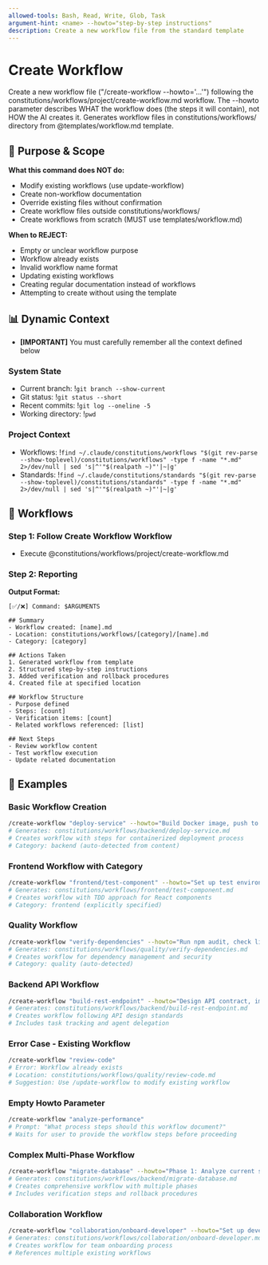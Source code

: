 ```yaml
---
allowed-tools: Bash, Read, Write, Glob, Task
argument-hint: <name> --howto="step-by-step instructions"
description: Create a new workflow file from the standard template
---
```


# Create Workflow

Create a new workflow file ("/create-workflow <name> --howto='...'") following the constitutions/workflows/project/create-workflow.md workflow. The --howto parameter describes WHAT the workflow does (the steps it will contain), not HOW the AI creates it. Generates workflow files in constitutions/workflows/ directory from @templates/workflow.md template.

## 🎯 Purpose & Scope

**What this command does NOT do:**

- Modify existing workflows (use update-workflow)
- Create non-workflow documentation
- Override existing files without confirmation
- Create workflow files outside constitutions/workflows/
- Create workflows from scratch (MUST use templates/workflow.md)

**When to REJECT:**

- Empty or unclear workflow purpose
- Workflow already exists
- Invalid workflow name format
- Updating existing workflows
- Creating regular documentation instead of workflows
- Attempting to create without using the template

## 📊 Dynamic Context

- **[IMPORTANT]** You must carefully remember all the context defined below

### System State

- Current branch: !`git branch --show-current`
- Git status: !`git status --short`
- Recent commits: !`git log --oneline -5`
- Working directory: !`pwd`

### Project Context

- Workflows: !`find ~/.claude/constitutions/workflows "$(git rev-parse --show-toplevel)/constitutions/workflows" -type f -name "*.md" 2>/dev/null | sed 's|^'"$(realpath ~)"'|~|g'`
- Standards: !`find ~/.claude/constitutions/standards "$(git rev-parse --show-toplevel)/constitutions/standards" -type f -name "*.md" 2>/dev/null | sed 's|^'"$(realpath ~)"'|~|g'`

## 🔄 Workflows

### Step 1: Follow Create Workflow Workflow

- Execute @constitutions/workflows/project/create-workflow.md

### Step 2: Reporting

**Output Format:**

```plaintext
[✅/❌] Command: $ARGUMENTS

## Summary
- Workflow created: [name].md
- Location: constitutions/workflows/[category]/[name].md
- Category: [category]

## Actions Taken
1. Generated workflow from template
2. Structured step-by-step instructions
3. Added verification and rollback procedures
4. Created file at specified location

## Workflow Structure
- Purpose defined
- Steps: [count]
- Verification items: [count]
- Related workflows referenced: [list]

## Next Steps
- Review workflow content
- Test workflow execution
- Update related documentation
```

## 📝 Examples

### Basic Workflow Creation

```bash
/create-workflow "deploy-service" --howto="Build Docker image, push to registry, update Kubernetes deployment, verify health checks"
# Generates: constitutions/workflows/backend/deploy-service.md
# Creates workflow with steps for containerized deployment process
# Category: backend (auto-detected from content)
```

### Frontend Workflow with Category

```bash
/create-workflow "frontend/test-component" --howto="Set up test environment, write unit tests with Jest, run tests, verify coverage meets 100% threshold"
# Generates: constitutions/workflows/frontend/test-component.md
# Creates workflow with TDD approach for React components
# Category: frontend (explicitly specified)
```

### Quality Workflow

```bash
/create-workflow "verify-dependencies" --howto="Run npm audit, check license compatibility, identify outdated packages, update to latest stable versions, test after updates"
# Generates: constitutions/workflows/quality/verify-dependencies.md
# Creates workflow for dependency management and security
# Category: quality (auto-detected)
```

### Backend API Workflow

```bash
/create-workflow "build-rest-endpoint" --howto="Design API contract, implement controller, add validation middleware, write integration tests, document in OpenAPI"
# Generates: constitutions/workflows/backend/build-rest-endpoint.md
# Creates workflow following API design standards
# Includes task tracking and agent delegation
```

### Error Case - Existing Workflow

```bash
/create-workflow "review-code"
# Error: Workflow already exists
# Location: constitutions/workflows/quality/review-code.md
# Suggestion: Use /update-workflow to modify existing workflow
```

### Empty Howto Parameter

```bash
/create-workflow "analyze-performance"
# Prompt: "What process steps should this workflow document?"
# Waits for user to provide the workflow steps before proceeding
```

### Complex Multi-Phase Workflow

```bash
/create-workflow "migrate-database" --howto="Phase 1: Analyze current schema and data. Phase 2: Create migration scripts with rollback. Phase 3: Test migration in staging. Phase 4: Execute production migration with monitoring. Phase 5: Verify data integrity and update documentation"
# Generates: constitutions/workflows/backend/migrate-database.md
# Creates comprehensive workflow with multiple phases
# Includes verification steps and rollback procedures
```

### Collaboration Workflow

```bash
/create-workflow "collaboration/onboard-developer" --howto="Set up development environment, grant access permissions, assign buddy, complete orientation checklist, first PR review"
# Generates: constitutions/workflows/collaboration/onboard-developer.md
# Creates workflow for team onboarding process
# References multiple existing workflows
```
